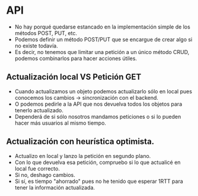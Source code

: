 # API

- No hay porqué quedarse estancado en la implementación simple de los métodos POST, PUT, etc.
- Podemos definir un método POST/PUT que se encargue de crear algo si no existe todavía.
- Es decir, no tenemos que limitar una petición a un único método CRUD, podemos combinarlos para hacer acciones útiles.

## Actualización local VS Petición GET
- Cuando actualizamos un objeto podemos actualizarlo sólo en local pues conocemos los cambios -> sincronización con el backend.
- O podemos pedirle a la API que nos devuelva todos los objetos para tenerlo actualizado.
- Dependerá de si sólo nosotros mandamos peticiones o si lo pueden hacer más usuarios al mismo tiempo.

## Actualización con heurística optimista.
- Actualizo en local y lanzo la petición en segundo plano.
- Con lo que devuelva esa petición, compruebo si lo que actualicé en local fue correcto.
- Si no, deshago cambios.
- Si sí, es tiempo "ahorrado" pues no he tenido que esperar 1RTT para tener la información actualizada.